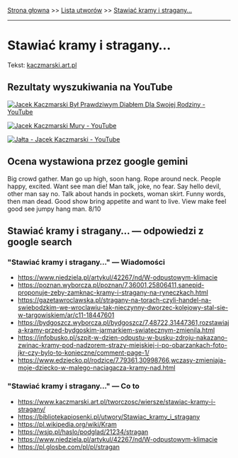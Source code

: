 [Strona głowna](../index.md) >> [Lista utworów](../list.md) >> [Stawiać kramy i stragany…](564.md)

---

# Stawiać kramy i stragany…

Tekst: [kaczmarski.art.pl](https://www.kaczmarski.art.pl/tworczosc/wiersze/stawiac-kramy-i-stragany/)

## Rezultaty wyszukiwania na YouTube

[![Jacek Kaczmarski Był Prawdziwym Diabłem Dla Swojej Rodziny - YouTube](http://img.youtube.com/vi/RMYGoUojqLM/0.jpg)](https://www.youtube.com/watch?v=RMYGoUojqLM "Jacek Kaczmarski Był Prawdziwym Diabłem Dla Swojej Rodziny - YouTube")

[![Jacek Kaczmarski Mury - YouTube](http://img.youtube.com/vi/-YGS9vhmFS0/0.jpg)](https://www.youtube.com/watch?v=-YGS9vhmFS0 "Jacek Kaczmarski Mury - YouTube")

[![Jałta - Jacek Kaczmarski - YouTube](http://img.youtube.com/vi/GqJjiAXnWdQ/0.jpg)](https://www.youtube.com/watch?v=GqJjiAXnWdQ "Jałta - Jacek Kaczmarski - YouTube")

## Ocena wystawiona przez google gemini

Big crowd gather. Man go up high, soon hang. Rope around neck. People happy, excited. Want see man die! Man talk, joke, no fear. Say hello devil, other man say no. Talk about hands in pockets, woman skirt. Funny words, then man dead. Good show bring appetite and want to live. View make feel good see jumpy hang man. 8/10


## Stawiać kramy i stragany… — odpowiedzi z google search

### "Stawiać kramy i stragany…" — Wiadomości

 - <https://www.niedziela.pl/artykul/42267/nd/W-odpustowym-klimacie>
 - <https://poznan.wyborcza.pl/poznan/7,36001,25806411,sanepid-proponuje-zeby-zamknac-kramy-i-stragany-na-ryneczkach.html>
 - <https://gazetawroclawska.pl/stragany-na-torach-czyli-handel-na-swiebodzkim-we-wroclawiu-tak-nieczynny-dworzec-kolejowy-stal-sie-w-targowiskiem/ar/c11-18447601>
 - <https://bydgoszcz.wyborcza.pl/bydgoszcz/7,48722,31447361,rozstawiaja-kramy-przed-bydgoskim-jarmarkiem-swiatecznym-zmienila.html>
 - <https://infobusko.pl/szpit-w-dzien-odpustu-w-busku-zdroju-nakazano-zwinac-kramy-pod-nadzorem-strazy-miejskiej-i-po-obarzankach-foto-jkr-czy-bylo-to-konieczne/comment-page-1/>
 - <https://www.edziecko.pl/rodzice/7,79361,30998766,wczasy-zmieniaja-moje-dziecko-w-malego-naciagacza-kramy-nad.html>

### "Stawiać kramy i stragany…" — Co to

 - <https://www.kaczmarski.art.pl/tworczosc/wiersze/stawiac-kramy-i-stragany/>
 - <https://bibliotekapiosenki.pl/utwory/Stawiac_kramy_i_stragany>
 - <https://pl.wikipedia.org/wiki/Kram>
 - <https://wsjp.pl/haslo/podglad/21234/stragan>
 - <https://www.niedziela.pl/artykul/42267/nd/W-odpustowym-klimacie>
 - <https://pl.glosbe.com/pl/pl/stragan>

